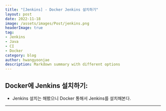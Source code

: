 ```yaml
---
title: "[Jenkins] - Docker Jenkins 설치하기"
layout: post
date: 2022-11-18
image: /assets/images/Post/jenkins.png
headerImage: true
tag:
- Jenkins
- Java
- CI
- Docker
category: blog
author: hwangyoonjae
description: Markdown summary with different options
---
```


## Docker에 Jenkins 설치하기:
- Jenkins 설치는 해봤으니 Docker 통해서 Jenkins를 설치해본다.

* * *